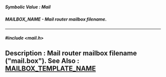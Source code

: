 ##### Symbolic Value : Mail
##### MAILBOX_NAME - Mail router mailbox filename.
---
##### #include <mail.h>
**Description :**
Mail router mailbox filename ("mail.box").
**See Also :**
[MAILBOX_TEMPLATE_NAME](D:/md_files/MAILBOX_TEMPLATE_NAME.md)
---
